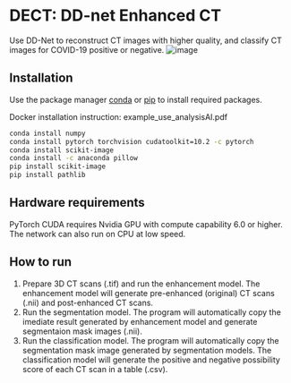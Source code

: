 # DECT: DD-net Enhanced CT
Use DD-Net to reconstruct CT images with higher quality, and classify CT images for COVID-19 positive or negative.
![image](https://user-images.githubusercontent.com/31482058/109349365-d5cc2580-7843-11eb-9d55-e6e529844635.png)



## Installation

Use the package manager [conda](https://docs.conda.io/en/latest/) or [pip](https://pip.pypa.io/en/stable/) to install required packages. 

Docker installation instruction: example_use_analysisAI.pdf

```bash
conda install numpy
conda install pytorch torchvision cudatoolkit=10.2 -c pytorch
conda install scikit-image
conda install -c anaconda pillow
pip install scikit-image
pip install pathlib
```
## Hardware requirements

PyTorch CUDA requires Nvidia GPU with compute capability 6.0 or higher. The network can also run on CPU at low speed.

## How to run
1. Prepare 3D CT scans (.tif) and run the enhancement model. The enhancement model will generate pre-enhanced (original) CT scans (.nii) and post-enhanced CT scans.
2. Run the segmentation model. The program will automatically copy the imediate result generated by enhancement model and generate segmentaion mask images (.nii).
3. Run the classification model. The program will automatically copy the segmentation mask image generated by segmentation models. The classification model will generate the positive and negative possibility score of each CT scan in a table (.csv). 
